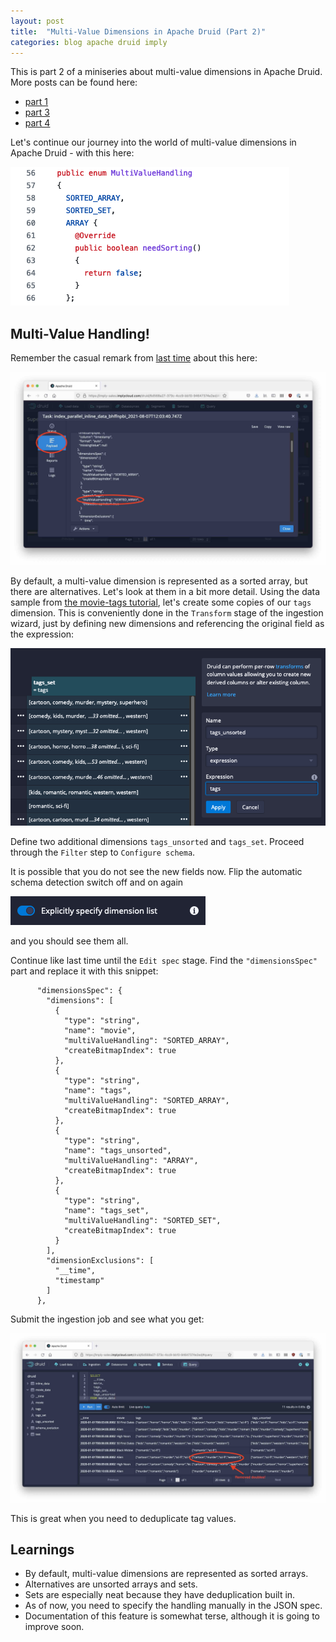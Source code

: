 ```yaml
---
layout: post
title:  "Multi-Value Dimensions in Apache Druid (Part 2)"
categories: blog apache druid imply
---
```


This is part 2 of a miniseries about multi-value dimensions in Apache Druid. More posts can be found here:
- [part 1](/2021/08/07/multivalue-dimensions-in-apache-druid-part-1/)
- [part 3](/2021/09/25/multivalue-dimensions-in-apache-druid-part-3/)
- [part 4](/2021/10/03/multivalue-dimensions-in-apache-druid-part-4/)

Let's continue our journey into the world of multi-value dimensions in Apache Druid - with this here:

![Source snippet](/assets/2021-08-29-source.png)

## Multi-Value Handling!

Remember the casual remark from [last time](/2021/08/07/multivalue-dimensions-in-apache-druid-part-1/) about this here:

![Payload](/assets/2021-08-07-10-payload.jpeg)

By default, a multi-value dimension is represented as a sorted array, but there are alternatives. Let's look at them in a bit more detail. Using the data sample from [the movie-tags tutorial](/2021/08/07/multivalue-dimensions-in-apache-druid-part-1/), let's create some copies of our `tags` dimension. This is conveniently done in the `Transform` stage of the ingestion wizard, just by defining new dimensions and referencing the original field as the expression:

![Transform](/assets/2021-08-29-transform.png)

Define two additional dimensions `tags_unsorted` and `tags_set`. Proceed through the `Filter` step to `Configure schema`.

It is possible that you do not see the new fields now. Flip the automatic schema detection switch off and on again

![Auto-Schema](/assets/2021-08-29-autodim.png)

and you should see them all.

Continue like last time until the `Edit spec` stage. Find the `"dimensionsSpec"` part and replace it with this snippet:

```
      "dimensionsSpec": {
        "dimensions": [
          {
            "type": "string",
            "name": "movie",
            "multiValueHandling": "SORTED_ARRAY",
            "createBitmapIndex": true
          },
          {
            "type": "string",
            "name": "tags",
            "multiValueHandling": "SORTED_ARRAY",
            "createBitmapIndex": true
          },
          {
            "type": "string",
            "name": "tags_unsorted",
            "multiValueHandling": "ARRAY",
            "createBitmapIndex": true
          },
          {
            "type": "string",
            "name": "tags_set",
            "multiValueHandling": "SORTED_SET",
            "createBitmapIndex": true
          }
        ],
        "dimensionExclusions": [
          "__time",
          "timestamp"
        ]
      },
```

Submit the ingestion job and see what you get:

![Query Result](/assets/2021-08-29-query.jpg)

This is great when you need to deduplicate tag values.

## Learnings

- By default, multi-value dimensions are represented as sorted arrays.
- Alternatives are unsorted arrays and sets.
- Sets are especially neat because they have deduplication built in.
- As of now, you need to specify the handling manually in the JSON spec.
- Documentation of this feature is somewhat terse, although it is going to improve soon.

